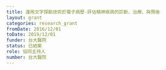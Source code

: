 ```yaml
---
title: 運用文字探勘技術於電子病歷-評估精神疾病的診斷、治療、與預後
layout: grant
categories: research_grant
fromDate: 2016/12/01
toDate: 2019/12/01
funder: 台大醫院
status: 已結案
role: 協同主持人
number: 台大醫院
---
```


